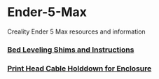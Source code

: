 # Ender-5-Max
Creality Ender 5 Max resources and information
### [Bed Leveling Shims and Instructions](https://github.com/Xorlent/Ender-5-Max/tree/main/Bed%20Shims) ###
### [Print Head Cable Holddown for Enclosure](https://github.com/Xorlent/Ender-5-Max/tree/main/Cable%20Holddown) ###
